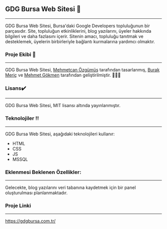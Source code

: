## **GDG Bursa Web Sitesi 🚀** 

---

GDG Bursa Web Sitesi, Bursa'daki Google Developers topluluğunun bir parçasıdır. Site, topluluğun etkinliklerini, blog yazılarını, üyeler hakkında bilgileri ve daha fazlasını içerir. Sitenin amacı, topluluğu tanıtmak ve desteklemek, üyelerin birbirleriyle bağlantı kurmalarına yardımcı olmaktır.

### **Proje Ekibi** 👏

---

GDG Bursa Web Sitesi, [Mehmetcan Özgümüş](https://www.behance.net/mehmetcan6) tarafından tasarlanmış, [Burak Meriç](https://github.com/burakmrc) ve [Mehmet Gökmen](https://github.com/Mhmtgokmen) tarafından geliştirilmiştir. 🚀🚀🚀

### **Lisans✔️**

---

GDG Bursa Web Sitesi, MIT lisansı altında yayınlanmıştır.

### **Teknolojiler ‼️**

---

GDG Bursa Web Sitesi, aşağıdaki teknolojileri kullanır:

*   HTML
*   CSS
*   JS
*   MSSQL

### Eklenmesi Beklenen Özellikler:

---

Gelecekte, blog yazılarını veri tabanına kaydetmek için bir panel oluşturulması planlanmaktadır.

### Proje Linki

---

https://gdgbursa.com.tr/
